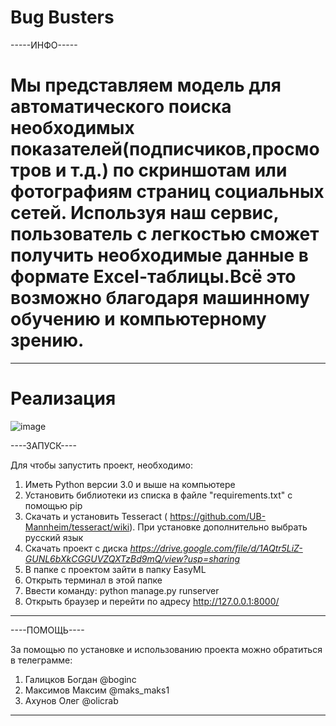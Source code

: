 # Bug Busters

-----ИНФО-----
# Мы представляем модель для автоматического поиска необходимых показателей(подписчиков,просмотров и т.д.) по скриншотам или фотографиям страниц социальных сетей. Используя наш сервис, пользователь с легкостью сможет получить необходимые данные в формате Excel-таблицы.Всё это возможно благодаря машинному обучению и компьютерному зрению.
--------------
# Реализация

![image](https://github.com/maksimov-m/bug_bustersML/assets/25037328/5d25c3e8-312d-4389-8319-55cf15c4a77d)



----ЗАПУСК----


Для чтобы запустить проект, необходимо:
1) Иметь Python версии 3.0 и выше на компьютере
2) Установить библиотеки из списка в файле "requirements.txt" с помощью pip
3) Скачать и установить Tesseract ( https://github.com/UB-Mannheim/tesseract/wiki). При установке дополнительно выбрать русский язык
4) Скачать проект с диска *https://drive.google.com/file/d/1AQtr5LiZ-GUNL6bXkCGGUVZQXTzBd9mQ/view?usp=sharing*
5) В папке с проектом зайти в папку EasyML
6) Открыть терминал в этой папке
7) Ввести команду: python manage.py runserver
8) Открыть браузер и перейти по адресу http://127.0.0.1:8000/
--------------

----ПОМОЩЬ----


За помощью по установке и использованию проекта можно обратиться в телеграмме:
1) Галицков Богдан @boginc
2) Максимов Максим @maks_maks1
3) Ахунов Олег @olicrab
--------------
